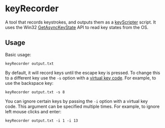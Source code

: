 # keyRecorder

A tool that records keystrokes, and outputs them as a [keyScripter](https://github.com/LucaScorpion/keyScripter) script. It uses the Win32 [GetAsyncKeyState](https://docs.microsoft.com/en-us/windows/win32/api/winuser/nf-winuser-getasynckeystate) API to read key states from the OS.

## Usage

Basic usage:

```
keyRecorder output.txt
```

By default, it will record keys until the escape key is pressed. To change this to a different key use the `-s` option with a [virtual key code](https://docs.microsoft.com/en-us/windows/win32/inputdev/virtual-key-codes). For example, to use the backspace key:

```
keyRecorder output.txt -s 8
```

You can ignore certain keys by passing the `-i` option with a virtual key code. This argument can be specified multiple times. For example, to ignore left mouse clicks and enter:

```
keyRecorder output.txt -i 1 -i 13
```
